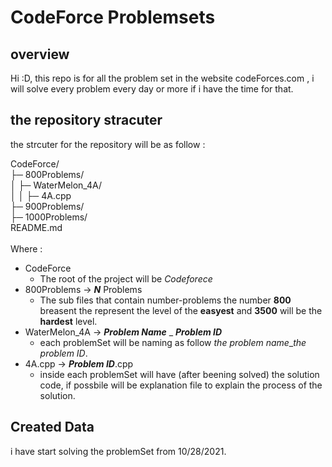 # CodeForce Problemsets
## overview
Hi :D, this repo is for all the problem set in the website codeForces.com , i will solve every problem every day or more if i have the time for that. 


## the repository stracuter 
the strcuter for the repository will be as follow : 

CodeForce/<br/>
├─ 800Problems/<br/>
│  ├─ WaterMelon_4A/<br/>
│  │  ├─ 4A.cpp<br/>
├─ 900Problems/<br/>
├─ 1000Problems/<br/>
README.md<br/>
<br/>
Where : 
- CodeForce
    - The root of the project will be *Codeforece*
- 800Problems -> ***N*** Problems 
    - The sub files that contain number-problems the number **800** breasent the represent the level of the **easyest** and **3500** will be the **hardest** level. 
- WaterMelon_4A -> ***Problem Name*** _ ***Problem ID***
    - each problemSet will be naming as follow *the problem name*_*the problem ID*.
- 4A.cpp -> ***Problem ID***.cpp
    - inside each problemSet will have (after beening solved) the solution code, if possbile will be explanation file to explain the process of the solution. 

## Created Data
i have start solving the problemSet from 10/28/2021.  